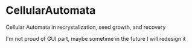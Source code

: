 # CellularAutomata
Cellular Automata in recrystalization, seed growth, and recovery

I'm not proud of GUI part, maybe sometime in the future I will redesign it

